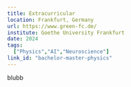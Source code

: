 ```yaml
---
title: Extracurricular
location: Frankfurt, Germany
url: https://www.green-fc.de/
institute: Goethe University Frankfurt
date: 2024
tags:
  ["Physics","AI","Neuroscience"]
link_id: "bachelor-master-physics"
---
```

blubb